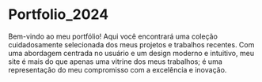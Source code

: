 # Portfolio_2024
Bem-vindo ao meu portfólio! Aqui você encontrará uma coleção cuidadosamente selecionada dos meus projetos e trabalhos recentes. Com uma abordagem centrada no usuário e um design moderno e intuitivo, meu site é mais do que apenas uma vitrine dos meus trabalhos; é uma representação do meu compromisso com a excelência e inovação.
